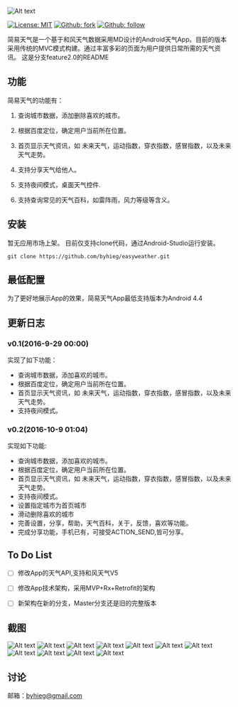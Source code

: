 
![Alt text](https://github.com/byhieg/easyweather/blob/master/images/title.png)

[![License: MIT](https://img.shields.io/badge/License-MIT-yellow.svg)](https://opensource.org/licenses/MIT)
[![Github: fork](https://img.shields.io/badge/GITHUB-Fork-green.svg)](https://github.com/byhieg/easyweather)
[![Github: follow](https://img.shields.io/badge/GITHUB-Follow-red.svg)](https://github.com/byhieg)




简易天气是一个基于和风天气数据采用MD设计的Android天气App。目前的版本采用传统的MVC模式构建。通过丰富多彩的页面为用户提供日常所需的天气资讯。
这是分支feature2.0的README

## 功能
简易天气的功能有：

1. 查询城市数据，添加删除喜欢的城市。

2. 根据百度定位，确定用户当前所在位置。

3. 首页显示天气资讯，如 未来天气，运动指数，穿衣指数，感冒指数，以及未来天气走势。

4. 支持分享天气给他人。

5. 支持夜间模式，桌面天气控件.

6. 支持查询常见的天气百科，如雷阵雨，风力等级等含义。

## 安装
暂无应用市场上架。
目前仅支持clone代码，通过Android-Studio运行安装。
```
git clone https://github.com/byhieg/easyweather.git
```

## 最低配置
为了更好地展示App的效果，简易天气App最低支持版本为Android 4.4

## 更新日志

### v0.1(2016-9-29 00:00)
实现了如下功能：
-  查询城市数据，添加喜欢的城市。
-  根据百度定位，确定用户当前所在位置。
-  首页显示天气资讯，如 未来天气，运动指数，穿衣指数，感冒指数，以及未来天气走势。
-  支持夜间模式。

### v0.2(2016-10-9 01:04)
实现如下功能:
-  查询城市数据，添加喜欢的城市。
-  根据百度定位，确定用户当前所在位置。
-  首页显示天气资讯，如 未来天气，运动指数，穿衣指数，感冒指数，以及未来天气走势。
-  支持夜间模式。
-  设置指定城市为首页城市
-  滑动删除喜欢的城市
-  完善设置，分享，帮助，天气百科，关于，反馈，喜欢等功能。
-  完成分享功能，手机已有，可接受ACTION_SEND,皆可分享。

## To Do List
- [ ]  修改App的天气API,支持和风天气V5
- [ ]  修改App技术架构，采用MVP+Rx+Retrofit的架构
- [ ]  新架构在新的分支，Master分支还是旧的完整版本


## 截图
![Alt text](https://github.com/byhieg/easyweather/blob/master/images/1.png)
![Alt text](https://github.com/byhieg/easyweather/blob/master/images/2.png)
![Alt text](https://github.com/byhieg/easyweather/blob/master/images/3.png)
![Alt text](https://github.com/byhieg/easyweather/blob/master/images/4.png)
![Alt text](https://github.com/byhieg/easyweather/blob/master/images/5.png)
![Alt text](https://github.com/byhieg/easyweather/blob/master/images/6.png)
![Alt text](https://github.com/byhieg/easyweather/blob/master/images/7.png)
![Alt text](https://github.com/byhieg/easyweather/blob/master/images/8.png)
![Alt text](https://github.com/byhieg/easyweather/blob/master/images/9.png)
![Alt text](https://github.com/byhieg/easyweather/blob/master/images/10.png)
![Alt text](https://github.com/byhieg/easyweather/blob/master/images/11.png)
## 讨论
邮箱：byhieg@gmail.com





